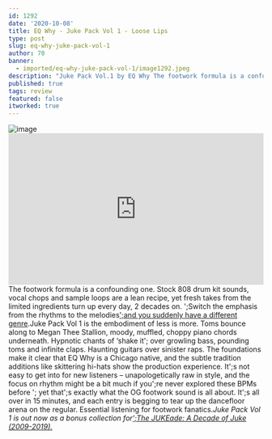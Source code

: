 ```yaml
---
id: 1292
date: '2020-10-08'
title: EQ Why - Juke Pack Vol 1 - Loose Lips
type: post
slug: eq-why-juke-pack-vol-1
author: 70
banner:
  - imported/eq-why-juke-pack-vol-1/image1292.jpeg
description: "Juke Pack Vol.1 by EQ Why The footwork formula is a confounding one. Stock 808 drum kit sounds, vocal chops and sample loops are a lean recipe, yet fresh takes from the limited ingredients turn up every day, 2 decades on. \_Switch the emphasis from the rhythms to the melodies\_and you suddenly have a different [...]Read More..."
published: true
tags: review
featured: false
itworked: true
---
```

![image](../imported/eq-why-juke-pack-vol-1/image1292.jpeg)<iframe width='100%' height='300' scrolling='no' frameborder='no' allow='autoplay' src='https://bandcamp.com/EmbeddedPlayer/album=848173811/size=large/bgcol=ffffff/linkcol=2ebd35/tracklist=false/artwork=small/transparent=true/'></iframe>The footwork formula is a confounding one. Stock 808 drum kit sounds, vocal chops and sample loops are a lean recipe, yet fresh takes from the limited ingredients turn up every day, 2 decades on. ';Switch the emphasis from the rhythms to the melodies[';and you suddenly have a different genre](https://www.youtube.com/watch?v=REmZhFKmOmo).Juke Pack Vol 1 is the embodiment of less is more. Toms bounce along to Megan Thee Stallion, moody, muffled, choppy piano chords underneath. Hypnotic chants of ‘shake it'; over growling bass, pounding toms and infinite claps. Haunting guitars over sinister raps. The foundations make it clear that EQ Why is a Chicago native, and the subtle tradition additions like skittering hi-hats show the production experience. It';s not easy to get into for new listeners – unapologetically raw in style, and the focus on rhythm might be a bit much if you';re never explored these BPMs before '; yet that';s exactly what the OG footwork sound is all about. It';s all over in 15 minutes, and each entry is begging to tear up the dancefloor arena on the regular. Essential listening for footwork fanatics._Juke Pack Vol 1 is out now as a bonus collection for[';The JUKEade: A Decade of Juke (2009-2019).](https://eqwhy.bandcamp.com/album/the-jukeade-a-decade-of-juke-2009-2019)_